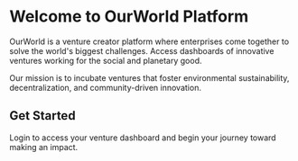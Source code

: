 # Welcome to OurWorld Platform
OurWorld is a venture creator platform where enterprises come together to solve the world's biggest challenges. Access dashboards of innovative ventures working for the social and planetary good.

Our mission is to incubate ventures that foster environmental sustainability, decentralization, and community-driven innovation.

## Get Started
Login to access your venture dashboard and begin your journey toward making an impact.